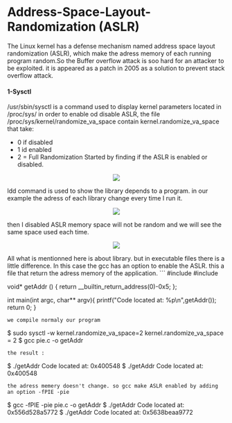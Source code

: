 # Address-Space-Layout-Randomization (ASLR)

The Linux kernel has a defense mechanism named address space layout randomization (ASLR), which make the adress memory of each running 
program random.So the Buffer overflow attack is soo hard for an attacker to be exploited. it is appeared as a patch in 2005 as a solution to prevent stack overflow attack.
#### 1-Sysctl
/usr/sbin/sysctl is a command used to display kernel parameters located in /proc/sys/
in order to enable od disable ASLR, the file /proc/sys/kernel/randomize_va_space contain kernel.randomize_va_space that take:
- 0 if disabled
- 1 id enabled
- 2 = Full Randomization
Started by finding if the ASLR is enabled or disabled.
<p align="center">
  <img src="https://rajoul.github.io/day_tool/image/image1.png">
</p>
 ldd command is used to show the library depends to a program. in our example the adress of each library change every time I run it.
 <p align="center">
  <img src="https://rajoul.github.io/day_tool/image/image2.png">
</p>
then I disabled ASLR memory space will not be random and we will see the same space used each time.
<p align="center">
  <img src="https://rajoul.github.io/day_tool/image/image3.png">
</p>
All what is mentionned here is about library. but in executable files there is a little difference. In this case the gcc has an option to enable the ASLR.
this a file that return the adress memory of the application.
```
#include <stdlib.h>
#include <stdio.h>

void* getAddr () {
 return __builtin_return_address(0)-0x5;
};

int main(int argc, char** argv){
 printf("Code located at: %p\n",getAddr());
 return 0;
}
```
we compile normaly our program 
```
$ sudo sysctl -w kernel.randomize_va_space=2
kernel.randomize_va_space = 2
$ gcc pie.c -o getAddr
```
the result :
```
$ ./getAddr 
Code located at: 0x400548
$ ./getAddr 
Code located at: 0x400548
```
the adress memery doesn't change. so gcc make ASLR enabled by adding an option -fPIE -pie
```
$ gcc -fPIE -pie pie.c -o getAddr
$ ./getAddr
Code located at: 0x556d528a5772
$ ./getAddr
Code located at: 0x5638beaa9772
```

